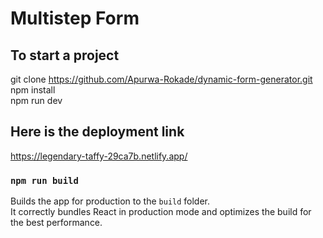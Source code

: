 # Multistep Form

## To start a project
git clone https://github.com/Apurwa-Rokade/dynamic-form-generator.git \
npm install \
npm run dev


## Here is the deployment link 
https://legendary-taffy-29ca7b.netlify.app/


### `npm run build`

Builds the app for production to the `build` folder.\
It correctly bundles React in production mode and optimizes the build for the best performance.
